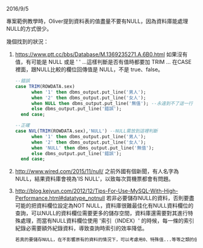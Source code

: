 2016/9/5

專案範例教學時，Oliver提到資料表的值盡量不要有NULL，因為資料庫能處理NULL的方式很少。

幾個找到的狀況：

1. https://www.ptt.cc/bbs/Database/M.1369235271.A.6B0.html
   如果沒有值，有可能是 NULL 或是 ' ' ...這樣判斷是否有值時都要加 TRIM ...
   在CASE裡面，跟NULL比較的欄位回傳值是 NULL，不是 true、false。

   ```sql
   --錯誤
   case TRIM(ROWDATA.sex)
         when '1' then dbms_output.put_line('男人');
         when '2' then dbms_output.put_line('女人');
         when NULL then dbms_output.put_line('無值'); --永遠到不了這一行
         else dbms_output.put_line('錯誤');
     end case;
   ```

   ```sql
   --正確
   case NVL(TRIM(ROWDATA.sex),'NULL') --NULL需放到這裡判斷
         when '1' then dbms_output.put_line('男人');
         when '2' then dbms_output.put_line('女人');
         when 'NULL' then dbms_output.put_line('無值');
         else dbms_output.put_line('錯誤');
     end case;
   ```

2. http://www.wired.com/2015/11/null/
   之前外國有個新聞，有人名字為NULL，結果資料庫會視為'IS NULL'，以致每次買機票都會有問題。

3. http://blog.kejyun.com/2012/12/Tips-For-Use-MySQL-With-High-Performance.html#datatype_notnull
   若非必要儲存NULL的資料，否則要盡可能的把資料欄位設定為NOT NULL，資料庫很難最佳化有NULL資料欄位的查詢，可以NULL的資料欄位需要更多的儲存空間，資料庫還需要對其進行特殊處理，而當有NULL資料欄位使用 '索引（INDEX）' 的時候，每一條的索引紀錄必需要額外紀錄資料，導致查詢時索引的效率降低。

   ```tex
   若真的要儲存NULL，在不影響原有的資料的情況下，可以考慮用0、特殊值...等等之類的值去代替，可以用來區別是否為NULL。
   ```

   ​